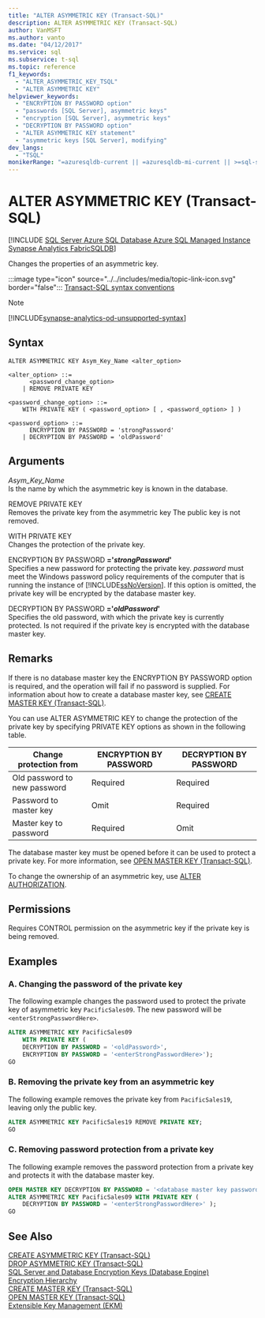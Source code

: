 ```yaml
---
title: "ALTER ASYMMETRIC KEY (Transact-SQL)"
description: ALTER ASYMMETRIC KEY (Transact-SQL)
author: VanMSFT
ms.author: vanto
ms.date: "04/12/2017"
ms.service: sql
ms.subservice: t-sql
ms.topic: reference
f1_keywords:
  - "ALTER_ASYMMETRIC_KEY_TSQL"
  - "ALTER ASYMMETRIC KEY"
helpviewer_keywords:
  - "ENCRYPTION BY PASSWORD option"
  - "passwords [SQL Server], asymmetric keys"
  - "encryption [SQL Server], asymmetric keys"
  - "DECRYPTION BY PASSWORD option"
  - "ALTER ASYMMETRIC KEY statement"
  - "asymmetric keys [SQL Server], modifying"
dev_langs:
  - "TSQL"
monikerRange: "=azuresqldb-current || =azuresqldb-mi-current || >=sql-server-2016 || >=sql-server-linux-2017 || =azure-sqldw-latest || =fabric"
---
```

# ALTER ASYMMETRIC KEY (Transact-SQL)
[!INCLUDE [SQL Server Azure SQL Database Azure SQL Managed Instance Synapse Analytics FabricSQLDB](../../includes/applies-to-version/sql-asdb-asdbmi-asa-fabricsqldb.md)]

  Changes the properties of an asymmetric key.  
  
 :::image type="icon" source="../../includes/media/topic-link-icon.svg" border="false"::: [Transact-SQL syntax conventions](../../t-sql/language-elements/transact-sql-syntax-conventions-transact-sql.md)

> [!NOTE]
> [!INCLUDE[synapse-analytics-od-unsupported-syntax](../../includes/synapse-analytics-od-unsupported-syntax.md)]
  
## Syntax  
  
```syntaxsql
ALTER ASYMMETRIC KEY Asym_Key_Name <alter_option>  
  
<alter_option> ::=  
      <password_change_option>   
    | REMOVE PRIVATE KEY   

<password_change_option> ::=  
    WITH PRIVATE KEY ( <password_option> [ , <password_option> ] )  

<password_option> ::=  
      ENCRYPTION BY PASSWORD = 'strongPassword'  
    | DECRYPTION BY PASSWORD = 'oldPassword'  
```  
  
## Arguments
 *Asym_Key_Name*  
 Is the name by which the asymmetric key is known in the database.  
  
 REMOVE PRIVATE KEY  
 Removes the private key from the asymmetric key The public key is not removed.  
  
 WITH PRIVATE KEY  
 Changes the protection of the private key.  
  
 ENCRYPTION BY PASSWORD **='***strongPassword***'**  
 Specifies a new password for protecting the private key. *password* must meet the Windows password policy requirements of the computer that is running the instance of [!INCLUDE[ssNoVersion](../../includes/ssnoversion-md.md)]. If this option is omitted, the private key will be encrypted by the database master key.  
  
 DECRYPTION BY PASSWORD **='***oldPassword***'**  
 Specifies the old password, with which the private key is currently protected. Is not required if the private key is encrypted with the database master key.  
  
## Remarks  
 If there is no database master key the ENCRYPTION BY PASSWORD option is required, and the operation will fail if no password is supplied. For information about how to create a database master key, see [CREATE MASTER KEY &#40;Transact-SQL&#41;](../../t-sql/statements/create-master-key-transact-sql.md).  
  
 You can use ALTER ASYMMETRIC KEY to change the protection of the private key by specifying PRIVATE KEY options as shown in the following table.  
  
|Change protection from|ENCRYPTION BY PASSWORD|DECRYPTION BY PASSWORD|  
|----------------------------|----------------------------|----------------------------|  
|Old password to new password|Required|Required|  
|Password to master key|Omit|Required|  
|Master key to password|Required|Omit|  
  
 The database master key must be opened before it can be used to protect a private key. For more information, see [OPEN MASTER KEY &#40;Transact-SQL&#41;](../../t-sql/statements/open-master-key-transact-sql.md).  
  
 To change the ownership of an asymmetric key, use [ALTER AUTHORIZATION](../../t-sql/statements/alter-authorization-transact-sql.md).  
  
## Permissions  
 Requires CONTROL permission on the asymmetric key if the private key is being removed.  
  
## Examples  
  
### A. Changing the password of the private key  
 The following example changes the password used to protect the private key of asymmetric key `PacificSales09`. The new password will be `<enterStrongPasswordHere>`.  
  
```sql  
ALTER ASYMMETRIC KEY PacificSales09   
    WITH PRIVATE KEY (  
    DECRYPTION BY PASSWORD = '<oldPassword>',  
    ENCRYPTION BY PASSWORD = '<enterStrongPasswordHere>');  
GO  
```  
  
### B. Removing the private key from an asymmetric key  
 The following example removes the private key from `PacificSales19`, leaving only the public key.  
  
```sql  
ALTER ASYMMETRIC KEY PacificSales19 REMOVE PRIVATE KEY;  
GO  
```  
  
### C. Removing password protection from a private key  
 The following example removes the password protection from a private key and protects it with the database master key.  
  
```sql  
OPEN MASTER KEY DECRYPTION BY PASSWORD = '<database master key password>';  
ALTER ASYMMETRIC KEY PacificSales09 WITH PRIVATE KEY (  
    DECRYPTION BY PASSWORD = '<enterStrongPasswordHere>' );  
GO  
```  
  
## See Also  
 [CREATE ASYMMETRIC KEY &#40;Transact-SQL&#41;](../../t-sql/statements/create-asymmetric-key-transact-sql.md)   
 [DROP ASYMMETRIC KEY &#40;Transact-SQL&#41;](../../t-sql/statements/drop-asymmetric-key-transact-sql.md)   
 [SQL Server and Database Encryption Keys &#40;Database Engine&#41;](../../relational-databases/security/encryption/sql-server-and-database-encryption-keys-database-engine.md)   
 [Encryption Hierarchy](../../relational-databases/security/encryption/encryption-hierarchy.md)   
 [CREATE MASTER KEY &#40;Transact-SQL&#41;](../../t-sql/statements/create-master-key-transact-sql.md)   
 [OPEN MASTER KEY &#40;Transact-SQL&#41;](../../t-sql/statements/open-master-key-transact-sql.md)   
 [Extensible Key Management &#40;EKM&#41;](../../relational-databases/security/encryption/extensible-key-management-ekm.md)  
  
  
